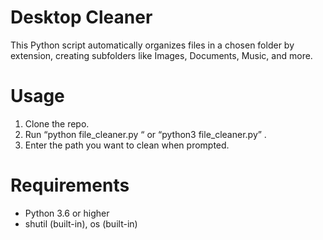 # Desktop Cleaner

This Python script automatically organizes files in a chosen folder by extension,
creating subfolders like Images, Documents, Music, and more.

# Usage

1. Clone the repo.
2. Run “python file_cleaner.py “ or “python3 file_cleaner.py” .
3. Enter the path you want to clean when prompted.

# Requirements

- Python 3.6 or higher
- shutil (built-in), os (built-in)


